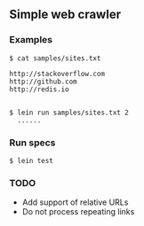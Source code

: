 ## Simple web crawler

### Examples

    $ cat samples/sites.txt

    http://stackoverflow.com
    http://github.com
    http://redis.io


    $ lein run samples/sites.txt 2
      ......

### Run specs

    $ lein test

### TODO

  * Add support of relative URLs
  * Do not process repeating links
